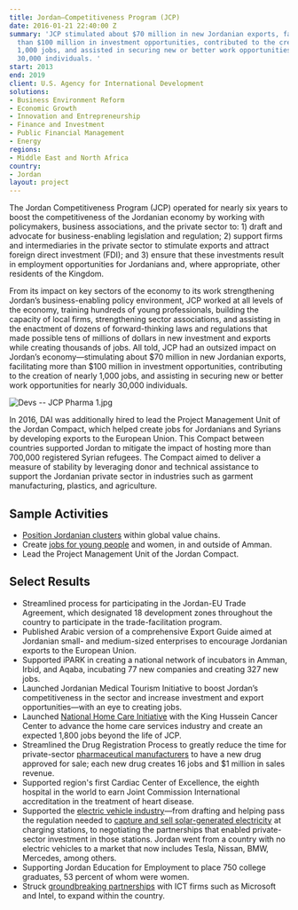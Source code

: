 ```yaml
---
title: Jordan—Competitiveness Program (JCP)
date: 2016-01-21 22:40:00 Z
summary: 'JCP stimulated about $70 million in new Jordanian exports, facilitated more
  than $100 million in investment opportunities, contributed to the creation of nearly
  1,000 jobs, and assisted in securing new or better work opportunities for nearly
  30,000 individuals. '
start: 2013
end: 2019
client: U.S. Agency for International Development
solutions:
- Business Environment Reform
- Economic Growth
- Innovation and Entrepreneurship
- Finance and Investment
- Public Financial Management
- Energy
regions:
- Middle East and North Africa
country:
- Jordan
layout: project
---
```


The Jordan Competitiveness Program (JCP) operated for nearly six years to boost the competitiveness of the Jordanian economy by working with policymakers, business associations, and the private sector to: 1) draft and advocate for business-enabling legislation and regulation; 2) support firms and intermediaries in the private sector to stimulate exports and attract foreign direct investment (FDI); and 3) ensure that these investments result in employment opportunities for Jordanians and, where appropriate, other residents of the Kingdom. 

From its impact on key sectors of the economy to its work strengthening Jordan’s business-enabling policy environment, JCP worked at all levels of the economy, training hundreds of young professionals, building the capacity of local firms, strengthening sector associations, and assisting in the enactment of dozens of forward-thinking laws and regulations that made possible tens of millions of dollars in new investment and exports while creating thousands of jobs. All told, JCP had an outsized impact on Jordan’s economy—stimulating about $70 million in new Jordanian exports, facilitating more than $100 million in investment opportunities, contributing to the creation of nearly 1,000 jobs, and assisting in securing new or better work opportunities for nearly 30,000 individuals. 

![Devs -- JCP Pharma 1.jpg](/uploads/Devs%20--%20JCP%20Pharma%201.jpg)

In 2016, DAI was additionally hired to lead the Project Management Unit of the Jordan Compact, which helped create jobs for Jordanians and Syrians by developing exports to the European Union. This Compact between countries supported Jordan to mitigate the impact of hosting more than 700,000 registered Syrian refugees. The Compact aimed to deliver a measure of stability by leveraging donor and technical assistance to support the Jordanian private sector in industries such as garment manufacturing, plastics, and agriculture.

## Sample Activities

* [Position Jordanian clusters](http://dai-global-developments.com/articles/can-we-keep-the-promisemobilizing-business-on-the-refugee-frontline-in-jordan) within global value chains.
* Create [jobs for young people](https://www.jordancompetitiveness.org/stories/2018/5/13/video-with-usaid-support-oasis500-a-homegrown-seed-investor-looks-for-the-next-big-idea) and women, in and outside of Amman.
* Lead the Project Management Unit of the Jordan Compact.

## Select Results

* Streamlined process for participating in the Jordan-EU Trade Agreement, which designated 18 development zones throughout the country to participate in the trade-facilitation program.
* Published Arabic version of a comprehensive Export Guide aimed at Jordanian small- and medium-sized enterprises to encourage Jordanian exports to the European Union. 
* Supported iPARK in creating a national network of incubators in Amman, Irbid, and Aqaba, incubating 77 new companies and creating 327 new jobs. 
* Launched Jordanian Medical Tourism Initiative to boost Jordan’s competitiveness in the sector and increase investment and export opportunities—with an eye to creating jobs.
* Launched [National Home Care Initiative](https://dai-global-developments.com/articles/supporting-a-human-centered-home-health-system-in-jordan) with the King Hussein Cancer Center to advance the home care services industry and create an expected 1,800 jobs beyond the life of JCP.
* Streamlined the Drug Registration Process to greatly reduce the time for private-sector [pharmaceutical manufacturers](https://www.youtube.com/watch?v=uOibo0juvbA&feature=youtu.be) to have a new drug approved for sale; each new drug creates 16 jobs and $1 million in sales revenue.
* Supported region's first Cardiac Center of Excellence, the eighth hospital in the world to earn Joint Commission International accreditation in the treatment of heart disease.
* Supported the [electric vehicle industry](https://www.youtube.com/watch?v=0DKmx1WV33o)—from drafting and helping pass the regulation needed to [capture and sell solar-generated electricity](http://dai-global-developments.com/articles/jordan-embraces-renewables-to-fuel-its-economy) at charging stations, to negotiating the partnerships that enabled private-sector investment in those stations. Jordan went from a country with no electric vehicles to a market that now includes Tesla, Nissan, BMW, Mercedes, among others.
* Supporting Jordan Education for Employment to place 750 college graduates, 53 percent of whom were women.
* Struck [groundbreaking partnerships](https://www.youtube.com/watch?v=PkX9Olh6d2A&feature=youtu.be) with ICT firms such as Microsoft and Intel, to expand within the country.